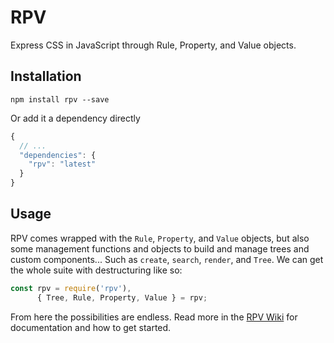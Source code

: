 # RPV
Express CSS in JavaScript through Rule, Property, and Value objects.

## Installation
```
npm install rpv --save
```

Or add it a dependency directly

```javascript
{
  // ...
  "dependencies": {
    "rpv": "latest"
  }
}
```

## Usage
RPV comes wrapped with the `Rule`, `Property`, and `Value` objects, but also some management functions and objects to build and manage trees and custom components...  Such as `create`, `search`, `render`, and `Tree`.  We can get the whole suite with destructuring like so:

```javascript
const rpv = require('rpv'),
      { Tree, Rule, Property, Value } = rpv;
```

From here the possibilities are endless.  Read more in the [RPV Wiki](https://github.com/jamen/rpv/wiki) for documentation and how to get started.
